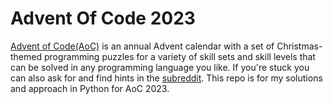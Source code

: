 # Advent Of Code 2023
[Advent of Code(AoC)](https://adventofcode.com/) is an annual Advent calendar with a set of Christmas-themed programming puzzles for a variety of skill sets and 
skill levels that can be solved in any programming language you like. If you're stuck you can also ask for and find hints in the [subreddit](https://www.reddit.com/r/adventofcode/). This repo is for my solutions and approach in Python for AoC 2023.
